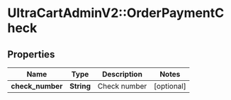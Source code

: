 # UltraCartAdminV2::OrderPaymentCheck

## Properties
Name | Type | Description | Notes
------------ | ------------- | ------------- | -------------
**check_number** | **String** | Check number | [optional] 



